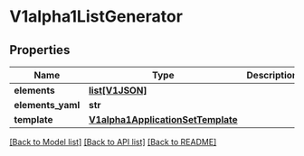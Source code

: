 # V1alpha1ListGenerator

## Properties
Name | Type | Description | Notes
------------ | ------------- | ------------- | -------------
**elements** | [**list[V1JSON]**](V1JSON.md) |  | [optional] 
**elements_yaml** | **str** |  | [optional] 
**template** | [**V1alpha1ApplicationSetTemplate**](V1alpha1ApplicationSetTemplate.md) |  | [optional] 

[[Back to Model list]](../README.md#documentation-for-models) [[Back to API list]](../README.md#documentation-for-api-endpoints) [[Back to README]](../README.md)

